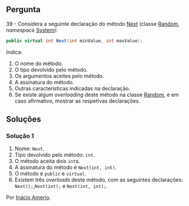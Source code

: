 ## Pergunta

39 - Considera a seguinte declaração do método
[Next](https://docs.microsoft.com/dotnet/api/system.random.next#System_Random_Next_System_Int32_System_Int32_)
(classe [Random](https://docs.microsoft.com/dotnet/api/system.random),
_namespace_ [System](https://docs.microsoft.com/dotnet/api/system)):

```cs
public virtual int Next(int minValue, int maxValue);
```

Indica:

1. O nome do método.
2. O tipo devolvido pelo método.
3. Os argumentos aceites pelo método.
4. A assinatura do método.
5. Outras características indicadas na declaração.
6. Se existe algum _overloading_ deste método na classe
[Random](https://docs.microsoft.com/dotnet/api/system.random), e em caso
afirmativo, mostrar as respetivas declarações.

## Soluções

### Solução 1

1. Nome: `Next`.
2. Tipo devolvido pelo método: `int`.
3. O método aceita dois `int`s.
4. A assinatura do método é `Next(int, int)`.
5. O método é `public` e `virtual`.
6. Existem três *overloads* deste método, com as seguintes declarações:
`Next();`,`Next(int);` e `Next(int, int);`.

Por [Inácio Amerio](https://github.com/FPTheFluffyPawed).